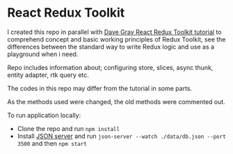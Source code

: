 # React Redux Toolkit

I created this repo in parallel with [Dave Gray React Redux Toolkit tutorial](https://www.youtube.com/watch?v=u3KlatzB7GM&list=PL0Zuz27SZ-6M1J5I1w2-uZx36Qp6qhjKo) to comprehend concept and basic working principles of Redux Toolkit, see the differences between the standard way to write Redux logic and use as a playground when i need.

Repo includes information about; configuring store, slices, async thunk, entity adapter, rtk query etc.

The codes in this repo may differ from the tutorial in some parts.

As the methods used were changed, the old methods were commented out.

To run application locally:
+ Clone the repo and run `npm install`
+ Install [JSON server](https://www.npmjs.com/package/json-server) and run `json-server --watch ./data/db.json --port 3500` and then `npm start`
